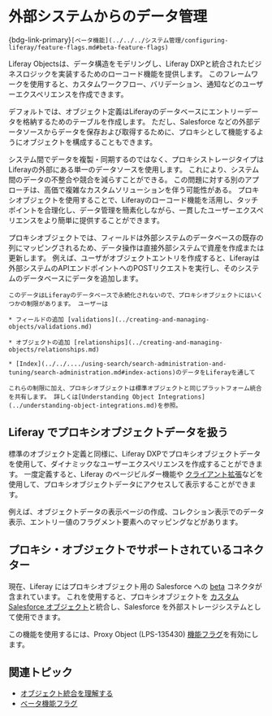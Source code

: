 # 外部システムからのデータ管理

{bdg-link-primary}`[ベータ機能](../../../システム管理/configuring-liferay/feature-flags.md#beta-feature-flags)`

Liferay Objectsは、データ構造をモデリングし、Liferay DXPと統合されたビジネスロジックを実装するためのローコード機能を提供します。 このフレームワークを使用すると、カスタムワークフロー、バリデーション、通知などのユーザーエクスペリエンスを作成できます。

デフォルトでは、オブジェクト定義はLiferayのデータベースにエントリーデータを格納するためのテーブルを作成します。 ただし、Salesforce などの外部データソースからデータを保存および取得するために、プロキシとして機能するようにオブジェクトを構成することもできます。

システム間でデータを複製・同期するのではなく、プロキシストレージタイプはLiferayの外部にある単一のデータソースを使用します。 これにより、システム間のデータの不整合や競合を減らすことができる。 この問題に対する別のアプローチは、高価で複雑なカスタムソリューションを伴う可能性がある。 プロキシオブジェクトを使用することで、Liferayのローコード機能を活用し、タッチポイントを合理化し、データ管理を簡素化しながら、一貫したユーザーエクスペリエンスをより簡単に提供することができます。

プロキシオブジェクトでは、フィールドは外部システムのデータベースの既存の列にマッピングされるため、データ操作は直接外部システムで資産を作成または更新します。 例えば、ユーザがオブジェクトエントリを作成すると、Liferayは外部システムのAPIエンドポイントへのPOSTリクエストを実行し、そのシステムのデータベースにデータを追加します。

```{important}
このデータはLiferayのデータベースで永続化されないので、プロキシオブジェクトにはいくつかの制限があります。 ユーザーは 

* フィールドの追加 [validations](../creating-and-managing-objects/validations.md)

* オブジェクトの追加 [relationships](../creating-and-managing-objects/relationships.md)

* [Index](../../..../using-search/search-administration-and-tuning/search-administration.md#index-actions)のデータをLiferayを通して

これらの制限に加え、プロキシオブジェクトは標準オブジェクトと同じプラットフォーム統合を共有します。 詳しくは[Understanding Object Integrations](../understanding-object-integrations.md)を参照。
```

## Liferay でプロキシオブジェクトデータを扱う

標準のオブジェクト定義と同様に、Liferay DXPでプロキシオブジェクトデータを使用して、ダイナミックなユーザーエクスペリエンスを作成することができます。 一度定義すると、Liferay のページビルダー機能や [クライアント拡張](../../client-extensions.md)などを使用して、プロキシオブジェクトデータにアクセスして表示することができます。

例えば、オブジェクトデータの表示ページの作成、コレクション表示でのデータ表示、エントリー値のフラグメント要素へのマッピングなどがあります。

## プロキシ・オブジェクトでサポートされているコネクター

現在、Liferay にはプロキシオブジェクト用の Salesforce への [beta](../../../system-administration/configuring-liferay/feature-flags.md#beta-feature-flags) コネクタが含まれています。 これを使用すると、プロキシオブジェクトを [カスタム Salesforce オブジェクト](https://help.salesforce.com/s/)と統合し、Salesforce を外部ストレージシステムとして使用できます。

この機能を使用するには、Proxy Object (LPS-135430) [機能フラグ](../../../system-administration/configuring-liferay/feature-flags.md)を有効にします。

## 関連トピック

* [オブジェクト統合を理解する](../understanding-object-integrations.md)
* [ベータ機能フラグ](../../../system-administration/configuring-liferay/feature-flags.md#beta-feature-flags)
